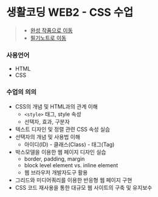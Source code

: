 # 생활코딩 WEB2 - CSS 수업
> * [완성 작품으로 이동](https://kshyun1223.github.io/web2_css/)
> * [필기노트로 이동](https://github.com/kshyun1223/web2_css/blob/main/study_node.md)

### 사용언어
* HTML
* CSS

### 수업의 의의
* CSS의 개념 및 HTML과의 관계 이해
  * `<style>` 태그, style 속성
  * 선택자, 효과, 구분자
* 텍스트 디자인 및 정렬 관련 CSS 속성 실습
* 선택자의 개념 및 사용법 이해
  * 아이디(ID) - 클래스(Class) - 태그(Tag)
* 박스모델을 이용한 웹 페이지 디자인 실습
  * border, padding, margin
  * block level element vs. inline element
  * 웹 브라우저 개발자도구 활용
* 그리드와 미디어쿼리를 이용한 반응형 웹 페이지 구현
* CSS 코드 재사용을 통한 대규모 웹 사이트의 구축 및 유지보수 

